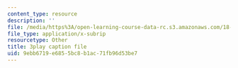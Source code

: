 ```yaml
---
content_type: resource
description: ''
file: /media/https%3A/open-learning-course-data-rc.s3.amazonaws.com/18-06sc-linear-algebra-fall-2011/9ebb6719e6855bc8b1ac71fb96d53be7_B17h10EF59g.vtt
file_type: application/x-subrip
resourcetype: Other
title: 3play caption file
uid: 9ebb6719-e685-5bc8-b1ac-71fb96d53be7
---
```

